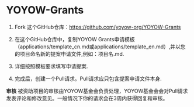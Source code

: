 # YOYOW-Grants

1. Fork 这个GitHub仓库：https://github.com/yoyow-org/YOYOW-Grants

2. 在这个GitHub仓库中，复制YOYOW Grants申请模板（applications/template_cn.md或applications/template_en.md）,并以您的项目命名新的提案申请文件,例如：项目名.md.

3. 详细按照模板要求填写申请提案.

4. 完成后，创建一个Pull请求。Pull请求应只包含提案申请文件本身.

**审核**
被资助项目的审核由YOYOW基金会负责处理，YOYOW基金会会对Pull请求发表评论和修改意见。一般情况下你的请求会在3周内获得回复和审核。
